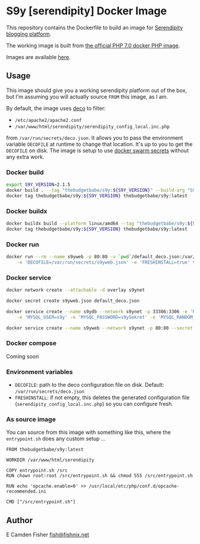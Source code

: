 # S9y [serendipity] Docker Image

This repository contains the Dockerfile to build an image for [Serendipity blogging platform](http://s9y.org/).

The working image is built from [the official PHP 7.0 docker PHP image](https://hub.docker.com/_/php/).

Images are available [here](https://hub.docker.com/r/thebudgetbabe/s9y/).

## Usage

This image should give you a working serendipity platform out of the box, but I'm assuming you will actually source `FROM` this image, as I am.

By default, the image uses [deco](https://github.com/YaleUniversity/deco) to filter:

- `/etc/apache2/apache2.conf`
- `/var/www/html/serendipity/serendipity_config_local.inc.php`

from `/var/run/secrets/deco.json`.  It allows you to pass the environment variable `DECOFILE` at runtime to change that location.  It's up
to you to get the `DECOFILE` on disk.  The image is setup to use [docker swarm secrets](https://docs.docker.com/engine/swarm/secrets/) without
any extra work.

### Docker build

```bash
export S9Y_VERSION=2.1.5
docker build . --tag "thebudgetbabe/s9y:${S9Y_VERSION}" --build-arg "S9Y_VERSION=${S9Y_VERSION}"
docker tag thebudgetbabe/s9y:${S9Y_VERSION} thebudgetbabe/s9y:latest
```

### Docker buildx

```bash
docker buildx build --platform linux/amd64 --tag "thebudgetbabe/s9y:${S9Y_VERSION}" --build-arg "S9Y_VERSION=${S9Y_VERSION}" -o 'type=docker' .
docker tag thebudgetbabe/s9y:${S9Y_VERSION} thebudgetbabe/s9y:latest
```

### Docker run

```bash
docker run --rm --name s9yweb -p 80:80 -v `pwd`/default_deco.json:/var/run/secrets/s9yweb.json \
    -e 'DECOFILE=/var/run/secrets/s9yweb.json' -e 'FRESHINSTALL=true' thebudgetbabe/s9y
```

### Docker service

```bash
docker network create --attachable -d overlay s9ynet
```

```bash
docker secret create s9yweb.json default_deco.json
```

```bash
docker service create --name s9ydb --network s9ynet -p 33306:3306 -e 'MYSQL_DATABASE=s9y' \
    -e 'MYSQL_USER=s9y' -e 'MYSQL_PASSWORD=s9ySekret' -e 'MYSQL_RANDOM_ROOT_PASSWORD=true' mariadb:latest
```

```bash
docker service create --name s9yweb --network s9ynet -p 80:80 --secret s9yweb.json -e 'DECOFILE=/var/run/secrets/s9yweb.json' thebudgetbabe/s9y
```

### Docker compose

Coming soon

### Environment variables

- `DECOFILE`: path to the deco configuration file on disk.  Default: `/var/run/secrets/deco.json`
- `FRESHINSTALL`: if not empty, this deletes the generated configuration file (`serendipity_config_local.inc.php`) so you can configure fresh.

### As source image

You can source from this image with something like this, where the `entrypoint.sh` does any custom setup ...

```
FROM thebudgetbabe/s9y:latest

WORKDIR /var/www/html/serendipity

COPY entrypoint.sh /src
RUN chown root:root /src/entrypoint.sh && chmod 555 /src/entrypoint.sh

RUN echo 'opcache.enable=0' >> /usr/local/etc/php/conf.d/opcache-recommended.ini

CMD ["/src/entrypoint.sh"]
```

## Author

E Camden Fisher <fish@fishnix.net>  
